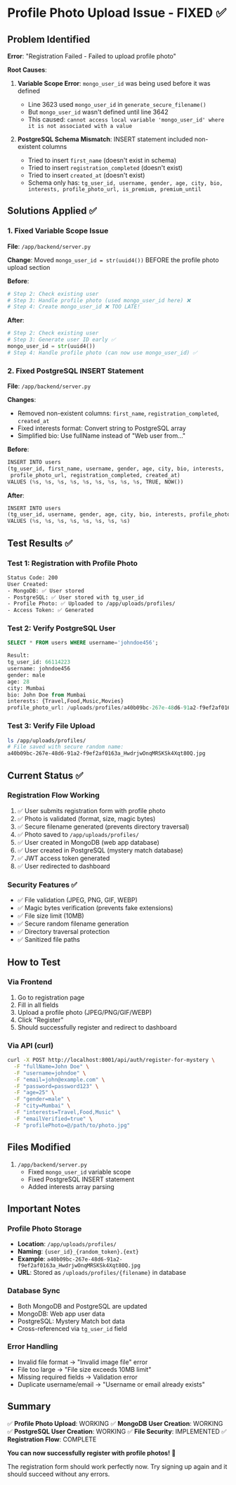 # Profile Photo Upload Issue - FIXED ✅

## Problem Identified
**Error**: "Registration Failed - Failed to upload profile photo"

**Root Causes**:
1. **Variable Scope Error**: `mongo_user_id` was being used before it was defined
   - Line 3623 used `mongo_user_id` in `generate_secure_filename()`
   - But `mongo_user_id` wasn't defined until line 3642
   - This caused: `cannot access local variable 'mongo_user_id' where it is not associated with a value`

2. **PostgreSQL Schema Mismatch**: INSERT statement included non-existent columns
   - Tried to insert `first_name` (doesn't exist in schema)
   - Tried to insert `registration_completed` (doesn't exist)
   - Tried to insert `created_at` (doesn't exist)
   - Schema only has: `tg_user_id, username, gender, age, city, bio, interests, profile_photo_url, is_premium, premium_until`

## Solutions Applied ✅

### 1. Fixed Variable Scope Issue
**File**: `/app/backend/server.py`

**Change**: Moved `mongo_user_id = str(uuid4())` BEFORE the profile photo upload section

**Before**:
```python
# Step 2: Check existing user
# Step 3: Handle profile photo (used mongo_user_id here) ❌
# Step 4: Create mongo_user_id ❌ TOO LATE!
```

**After**:
```python
# Step 2: Check existing user
# Step 3: Generate user ID early ✅
mongo_user_id = str(uuid4())
# Step 4: Handle profile photo (can now use mongo_user_id) ✅
```

### 2. Fixed PostgreSQL INSERT Statement
**File**: `/app/backend/server.py`

**Changes**:
- Removed non-existent columns: `first_name`, `registration_completed`, `created_at`
- Fixed interests format: Convert string to PostgreSQL array
- Simplified bio: Use fullName instead of "Web user from..."

**Before**:
```python
INSERT INTO users 
(tg_user_id, first_name, username, gender, age, city, bio, interests, 
 profile_photo_url, registration_completed, created_at)
VALUES (%s, %s, %s, %s, %s, %s, %s, %s, %s, TRUE, NOW())
```

**After**:
```python
INSERT INTO users 
(tg_user_id, username, gender, age, city, bio, interests, profile_photo_url)
VALUES (%s, %s, %s, %s, %s, %s, %s, %s)
```

## Test Results ✅

### Test 1: Registration with Profile Photo
```bash
Status Code: 200
User Created:
- MongoDB: ✅ User stored
- PostgreSQL: ✅ User stored with tg_user_id
- Profile Photo: ✅ Uploaded to /app/uploads/profiles/
- Access Token: ✅ Generated
```

### Test 2: Verify PostgreSQL User
```sql
SELECT * FROM users WHERE username='johndoe456';

Result:
tg_user_id: 66114223
username: johndoe456
gender: male
age: 28
city: Mumbai
bio: John Doe from Mumbai
interests: {Travel,Food,Music,Movies}
profile_photo_url: /uploads/profiles/a40b09bc-267e-48d6-91a2-f9ef2af0163a_HwdrjwOnqMRSKSk4Xqt80Q.jpg
```

### Test 3: Verify File Upload
```bash
ls /app/uploads/profiles/
# File saved with secure random name:
a40b09bc-267e-48d6-91a2-f9ef2af0163a_HwdrjwOnqMRSKSk4Xqt80Q.jpg
```

## Current Status ✅

### Registration Flow Working
1. ✅ User submits registration form with profile photo
2. ✅ Photo is validated (format, size, magic bytes)
3. ✅ Secure filename generated (prevents directory traversal)
4. ✅ Photo saved to `/app/uploads/profiles/`
5. ✅ User created in MongoDB (web app database)
6. ✅ User created in PostgreSQL (mystery match database)
7. ✅ JWT access token generated
8. ✅ User redirected to dashboard

### Security Features ✅
- ✅ File validation (JPEG, PNG, GIF, WEBP)
- ✅ Magic bytes verification (prevents fake extensions)
- ✅ File size limit (10MB)
- ✅ Secure random filename generation
- ✅ Directory traversal protection
- ✅ Sanitized file paths

## How to Test

### Via Frontend
1. Go to registration page
2. Fill in all fields
3. Upload a profile photo (JPEG/PNG/GIF/WEBP)
4. Click "Register"
5. Should successfully register and redirect to dashboard

### Via API (curl)
```bash
curl -X POST http://localhost:8001/api/auth/register-for-mystery \
  -F "fullName=John Doe" \
  -F "username=johndoe" \
  -F "email=john@example.com" \
  -F "password=password123" \
  -F "age=25" \
  -F "gender=male" \
  -F "city=Mumbai" \
  -F "interests=Travel,Food,Music" \
  -F "emailVerified=true" \
  -F "profilePhoto=@/path/to/photo.jpg"
```

## Files Modified
1. `/app/backend/server.py`
   - Fixed `mongo_user_id` variable scope
   - Fixed PostgreSQL INSERT statement
   - Added interests array parsing

## Important Notes

### Profile Photo Storage
- **Location**: `/app/uploads/profiles/`
- **Naming**: `{user_id}_{random_token}.{ext}`
- **Example**: `a40b09bc-267e-48d6-91a2-f9ef2af0163a_HwdrjwOnqMRSKSk4Xqt80Q.jpg`
- **URL**: Stored as `/uploads/profiles/{filename}` in database

### Database Sync
- Both MongoDB and PostgreSQL are updated
- MongoDB: Web app user data
- PostgreSQL: Mystery Match bot data
- Cross-referenced via `tg_user_id` field

### Error Handling
- Invalid file format → "Invalid image file" error
- File too large → "File size exceeds 10MB limit"
- Missing required fields → Validation error
- Duplicate username/email → "Username or email already exists"

## Summary

✅ **Profile Photo Upload**: WORKING
✅ **MongoDB User Creation**: WORKING
✅ **PostgreSQL User Creation**: WORKING
✅ **File Security**: IMPLEMENTED
✅ **Registration Flow**: COMPLETE

**You can now successfully register with profile photos!** 🎉

The registration form should work perfectly now. Try signing up again and it should succeed without any errors.

